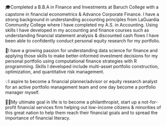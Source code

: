🎓Completed a B.B.A in Finance and Investments at Baruch College with a capstone in financial econometrics & Advance Corporate Finance. I have a strong background in understanding accounting principles from LaGuardia Community College where I have completed my A.S. in Accounting. Using skills I have developed in my accounting and finance courses such as understanding financial statement analysis & discounted cash flows I have been able to confidently conduct personal equity research for my portfolio. 

📖I have a growing passion for understanding data science for finance and applying those skills to make better-informed investment decisions for my personal portfolio using computational finance strategies with R programming. Skills I developed include multi-asset portfolio construction, optimization, and quantitative risk management. 

💡I aspire to become a financial planner/advisor or equity research analyst for an active portfolio management team and one day become a portfolio manager myself. 

🙏🏻My ultimate goal in life is to become a philanthropist, start up a not-for-profit financial services firm helping out low-income citizens & minorities of this great nation to help them reach their financial goals and to spread the importance of financial literacy.
